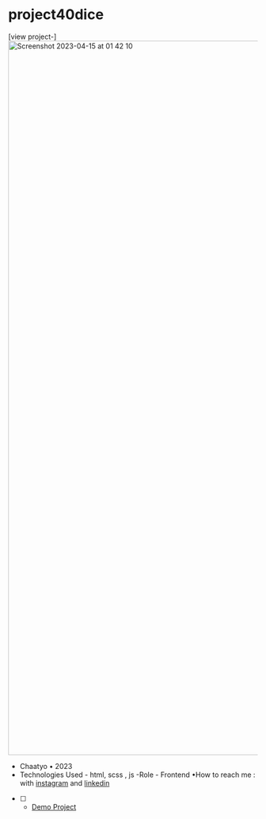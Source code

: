 # project40dice
[view project-]<img width="1440" alt="Screenshot 2023-04-15 at 01 42 10" src="https://user-images.githubusercontent.com/120978791/232165985-69135a9f-c646-4451-bbf8-1ba9fb38638d.png">

- Chaatyo • 2023
- Technologies Used - html, scss , js
-Role - Frontend
•How to reach me : with [instagram](https://www.instagram.com/erfan_hesaraki_web) and [linkedin](https://www.linkedin.com/in/erfan-hesaraki-)
- [ ] - [Demo Project](https://erfanhesaraki.github.io/project40dice/)
